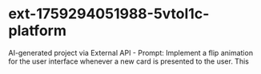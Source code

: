 # ext-1759294051988-5vtol1c-platform
AI-generated project via External API - Prompt: Implement a flip animation for the user interface whenever a new card is presented to the user. This
